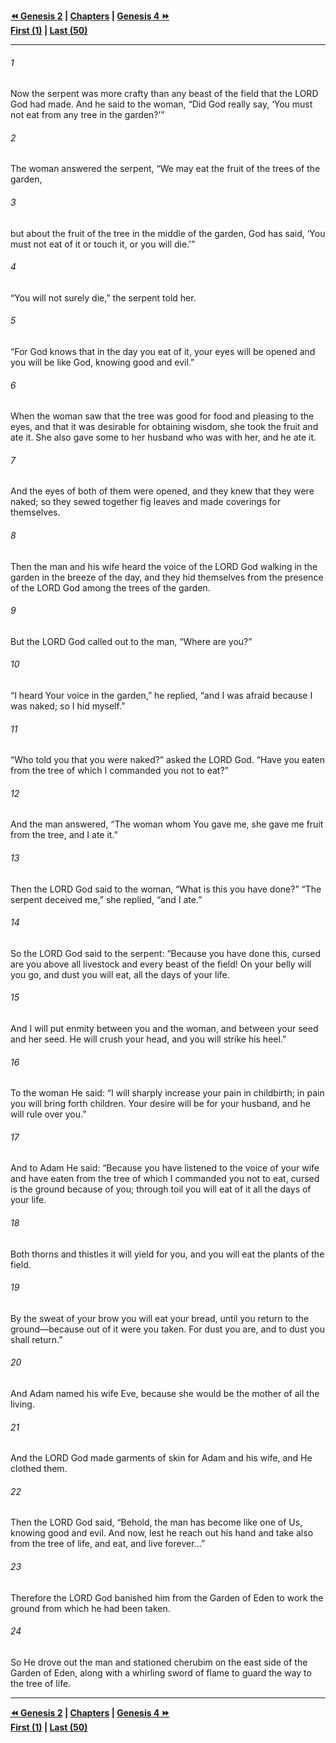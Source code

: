   
**[⏪ Genesis 2](./Genesis%202.md) | [Chapters](./_index.md) | [Genesis 4 ⏩](./Genesis%204.md)**  
**[First (1)](./Genesis%201.md) | [Last (50)](./Genesis%2050.md)**  
  
---  
  
###### 1  
Now the serpent was more crafty than any beast of the field that the LORD God had made. And he said to the woman, “Did God really say, ‘You must not eat from any tree in the garden?’”  
  
###### 2  
The woman answered the serpent, “We may eat the fruit of the trees of the garden,  
  
###### 3  
but about the fruit of the tree in the middle of the garden, God has said, ‘You must not eat of it or touch it, or you will die.’”  
  
###### 4  
“You will not surely die,” the serpent told her.  
  
###### 5  
“For God knows that in the day you eat of it, your eyes will be opened and you will be like God, knowing good and evil.”  
  
###### 6  
When the woman saw that the tree was good for food and pleasing to the eyes, and that it was desirable for obtaining wisdom, she took the fruit and ate it. She also gave some to her husband who was with her, and he ate it.  
  
###### 7  
And the eyes of both of them were opened, and they knew that they were naked; so they sewed together fig leaves and made coverings for themselves.  
  
###### 8  
Then the man and his wife heard the voice of the LORD God walking in the garden in the breeze of the day, and they hid themselves from the presence of the LORD God among the trees of the garden.  
  
###### 9  
But the LORD God called out to the man, “Where are you?”  
  
###### 10  
“I heard Your voice in the garden,” he replied, “and I was afraid because I was naked; so I hid myself.”  
  
###### 11  
“Who told you that you were naked?” asked the LORD God. “Have you eaten from the tree of which I commanded you not to eat?”  
  
###### 12  
And the man answered, “The woman whom You gave me, she gave me fruit from the tree, and I ate it.”  
  
###### 13  
Then the LORD God said to the woman, “What is this you have done?” “The serpent deceived me,” she replied, “and I ate.”  
  
###### 14  
So the LORD God said to the serpent: “Because you have done this, cursed are you above all livestock and every beast of the field! On your belly will you go, and dust you will eat, all the days of your life.  
  
###### 15  
And I will put enmity between you and the woman, and between your seed and her seed. He will crush your head, and you will strike his heel.”  
  
###### 16  
To the woman He said: “I will sharply increase your pain in childbirth; in pain you will bring forth children. Your desire will be for your husband, and he will rule over you.”  
  
###### 17  
And to Adam He said: “Because you have listened to the voice of your wife and have eaten from the tree of which I commanded you not to eat, cursed is the ground because of you; through toil you will eat of it all the days of your life.  
  
###### 18  
Both thorns and thistles it will yield for you, and you will eat the plants of the field.  
  
###### 19  
By the sweat of your brow you will eat your bread, until you return to the ground—because out of it were you taken. For dust you are, and to dust you shall return.”  
  
###### 20  
And Adam named his wife Eve, because she would be the mother of all the living.  
  
###### 21  
And the LORD God made garments of skin for Adam and his wife, and He clothed them.  
  
###### 22  
Then the LORD God said, “Behold, the man has become like one of Us, knowing good and evil. And now, lest he reach out his hand and take also from the tree of life, and eat, and live forever...”  
  
###### 23  
Therefore the LORD God banished him from the Garden of Eden to work the ground from which he had been taken.  
  
###### 24  
So He drove out the man and stationed cherubim on the east side of the Garden of Eden, along with a whirling sword of flame to guard the way to the tree of life.  
  
  
---  
  
**[⏪ Genesis 2](./Genesis%202.md) | [Chapters](./_index.md) | [Genesis 4 ⏩](./Genesis%204.md)**  
**[First (1)](./Genesis%201.md) | [Last (50)](./Genesis%2050.md)**  
  
